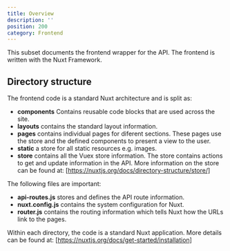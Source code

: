```yaml
---
title: Overview
description: ''
position: 200
category: Frontend
---
```


This subset documents the frontend wrapper for the API. The frontend is written with the Nuxt Framework.

## Directory structure

The frontend code is a standard Nuxt architecture and is split as:

* **components** Contains reusable code blocks that are used across the site.
* **layouts** contains the standard layout information.
* **pages** contains individual pages for diferent sections. These pages use the store and the defined components to present a view to the user.
* **static** a store for all static resources e.g. images.
* **store** contains all the Vuex store information. The store contains actions to get and update information in the API. More information on the store can be found at: [https://nuxtjs.org/docs/directory-structure/store/]

The following files are important:

* **api-routes.js** stores and defines the API route information.
* **nuxt.config.js** contains the system configuration for Nuxt.
* **router.js** contains the routing information which tells Nuxt how the URLs link to the pages. 

Within each directory, the code is a standard Nuxt application. More details can be found at: [https://nuxtjs.org/docs/get-started/installation]